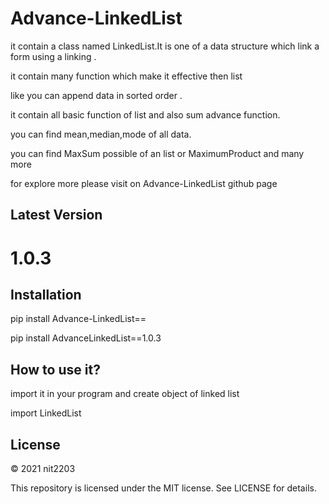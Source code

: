 # Advance-LinkedList
it contain a class named LinkedList.It is one of a data structure which link a form 
using a linking .

it contain many function which make it effective then list

like you can append data in sorted order .

it contain all basic function of list and also sum advance function.

you can find mean,median,mode of all data. 

you can find MaxSum possible of an list or MaximumProduct and many more 

for explore more please visit on Advance-LinkedList github page 

## Latest Version

# 1.0.3

## Installation

pip install Advance-LinkedList==<version>

pip install AdvanceLinkedList==1.0.3

## How to use it?

import it in your program and create object of linked list

import LinkedList

## License

© 2021 nit2203

This repository is licensed under the MIT license. See LICENSE for details.
